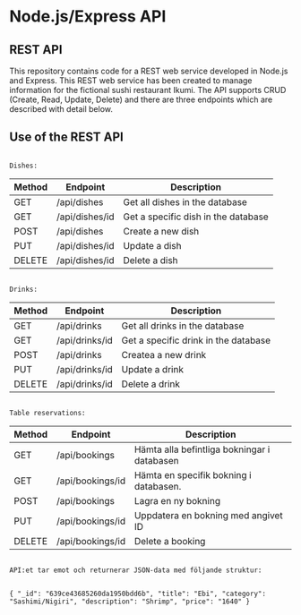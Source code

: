 # Node.js/Express API 

## REST API
This repository contains code for a REST web service developed in Node.js and Express. This REST web service has been created to manage information for the fictional sushi restaurant Ikumi. The API supports CRUD (Create, Read, Update, Delete) and there are three endpoints which are described with detail below.

## Use of the REST API

```

Dishes:
```
| Method         | Endpoint             | 	        Description		       |
| ------------- |----------------------| --------------------------------------------- |
| GET           | /api/dishes     | Get all dishes in the database   |
| GET           | /api/dishes/id | Get a specific dish in the database	       |
| POST 		| /api/dishes    | Create a new dish	               |
| PUT 		| /api/dishes/id| Update a dish            |
| DELETE 	| /api/dishes/id| Delete a dish              |
```

Drinks:
```
| Method         | Endpoint               | 		Description		       |
| ------------- |------------------------| --------------------------------------------|
| GET           | /api/drinks      | Get all drinks in the database |
| GET           | /api/drinks/id  | Get a specific drink in the database      |
| POST 		| /api/drinks      | Createa a new drink		               |
| PUT 		| /api/drinks/id   | Update a drink                     |
| DELETE 	| /api/drinks/id   | Delete a drink             |
```

Table reservations:
```
| Method         | Endpoint               | 	       Description		       |
| ------------- |------------------------| --------------------------------------------|
| GET           | /api/bookings        | Hämta alla befintliga bokningar i databasen |
| GET           | /api/bookings/id    | Hämta en specifik bokning i databasen.      |
| POST 		| /api/bookings        | Lagra en ny bokning			       |
| PUT 		| /api/bookings/id    | Uppdatera en bokning med angivet ID	       |
| DELETE 	| /api/bookings/id     | Delete a booking  	       |
```

API:et tar emot och returnerar JSON-data med följande struktur: 


{ "_id": "639ce43685260da1950bdd6b", "title": "Ebi", "category": "Sashimi/Nigiri", "description": "Shrimp", "price": "1640" }
